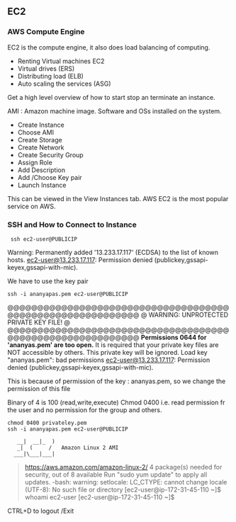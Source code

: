 ## EC2
### AWS Compute Engine

EC2 is the compute engine, it also does load balancing of computing. 

 - Renting Virtual machines EC2
 - Virtual drives (ERS)
 - Distributing load (ELB)
 - Auto scaling the services (ASG)

 Get a high level overview of how to start stop an terminate an instance.
 
 AMI : Amazon machine image. Software and OSs installed on the system. 
 
 - Create Instance
 - Choose AMI
 - Create Storage
 - Create Network
 - Create Security Group
 - Assign Role 
 - Add Description
 - Add /Choose Key pair 
 - Launch Instance 

 This can be viewed in the View Instances tab. 
 AWS EC2 is the most popular service on AWS. 
 
 ### SSH and How to Connect to Instance 

```
 ssh ec2-user@PUBLICIP
``` 
Warning: Permanently added '13.233.17.117' (ECDSA) to the list of known hosts.
ec2-user@13.233.17.117: Permission denied (publickey,gssapi-keyex,gssapi-with-mic).

We have to use the key pair 

```
ssh -i ananyapas.pem ec2-user@PUBLICIP
```
@@@@@@@@@@@@@@@@@@@@@@@@@@@@@@@@@@@@@@@@@@@@@@@@@@@@@@@@@@@
@         WARNING: UNPROTECTED PRIVATE KEY FILE!          @
@@@@@@@@@@@@@@@@@@@@@@@@@@@@@@@@@@@@@@@@@@@@@@@@@@@@@@@@@@@
**Permissions 0644 for 'ananyas.pem' are too open.**
It is required that your private key files are NOT accessible by others.
This private key will be ignored.
Load key "ananyas.pem": bad permissions
ec2-user@13.233.17.117: Permission denied (publickey,gssapi-keyex,gssapi-with-mic).


This is because of permission of the key : ananyas.pem, so we change the permission of this file

Binary of 4 is 100 (read,write,execute)
Chmod 0400 i.e. read permission fr the user and no permission for the group and others.

```
chmod 0400 privateley.pem
ssh -i ananyapas.pem ec2-user@PUBLICIP
```


       __|  __|_  )
       _|  (     /   Amazon Linux 2 AMI
      ___|\___|___|

> https://aws.amazon.com/amazon-linux-2/
> 4 package(s) needed for security, out of 8 available
> Run "sudo yum update" to apply all updates.
> -bash: warning: setlocale: LC_CTYPE: cannot change locale (UTF-8): No such file or directory
> [ec2-user@ip-172-31-45-110 ~]$ whoami
ec2-user
[ec2-user@ip-172-31-45-110 ~]$

CTRL+D to logout /Exit 

